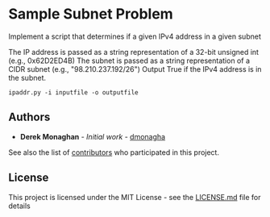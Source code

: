 # Sample Subnet Problem

Implement a script that determines if a given IPv4 address in a given subnet

The IP address is passed as a string representation of a 32-bit unsigned int (e.g., 0x62D2ED4B)
The subnet is passed as a string representation of a CIDR subnet (e.g., "98.210.237.192/26")
Output True if the IPv4 address is in the subnet.


```
ipaddr.py -i inputfile -o outputfile
```


## Authors

* **Derek Monaghan** - *Initial work* - [dmonagha](https://github.com/dmonagha)

See also the list of [contributors](https://github.com/your/project/contributors) who participated in this project.

## License

This project is licensed under the MIT License - see the [LICENSE.md](LICENSE.md) file for details


